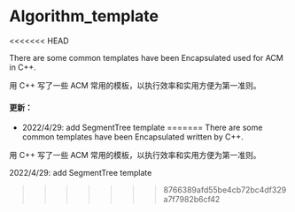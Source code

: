 # Algorithm_template
<<<<<<< HEAD

There are some common templates have been Encapsulated used for ACM in C++.

用 C++ 写了一些 ACM 常用的模板，以执行效率和实用方便为第一准则。
#### 更新：

* 2022/4/29: add SegmentTree template
=======
There are some common templates have been  Encapsulated written by C++.

用 C++ 写了一些 ACM 常用的模板，以执行效率和实用方便为第一准则。

2022/4/29: add SegmentTree template
>>>>>>> 8766389afd55be4cb72bc4df329a7f7982b6cf42
